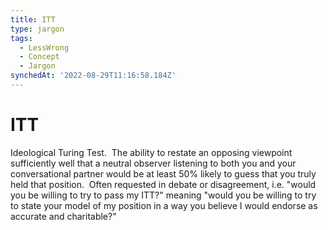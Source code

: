 ```yaml
---
title: ITT
type: jargon
tags:
  - LessWrong
  - Concept
  - Jargon
synchedAt: '2022-08-29T11:16:58.184Z'
---
```

# ITT



Ideological Turing Test.  The ability to restate an opposing viewpoint sufficiently well that a neutral observer listening to both you and your conversational partner would be at least 50% likely to guess that you truly held that position.  Often requested in debate or disagreement, i.e. "would you be willing to try to pass my ITT?" meaning "would you be willing to try to state your model of my position in a way you believe I would endorse as accurate and charitable?"  
 